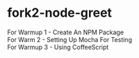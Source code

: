 fork2-node-greet
================

For Warmup 1 - Create An NPM Package		
For Warm 2 - Setting Up Mocha For Testing	
For Warmup 3 - Using CoffeeScript

